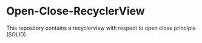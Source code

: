 # Open-Close-RecyclerView

This repository contains a recyclerview with respect to open close principle (SOLID).
